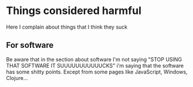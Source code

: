# Things considered harmful

Here I complain about things that I think they suck

## For software

Be aware that in the section about software I'm not saying "STOP USING
THAT SOFTWARE IT SUUUUUUUUUUUCKS" i'm saying that the software has
some shitty points. Except from some pages like JavaScript, Windows,
Clojure...
